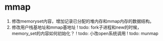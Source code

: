 # mmap

1. 修改memoryset内容，增加记录已分配的堆内存和mmap内存的数据结构。
2. 修改用户栈基地址和mmap基地址
! todo: fork子进程和new的时候，memory_set的内容如何初始化？
! todo: 小改open系统调用
! todo: munmap